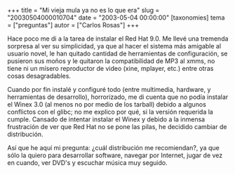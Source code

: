 +++
title = "Mi vieja mula ya no es lo que era"
slug = "20030504000010704"
date = "2003-05-04 00:00:00"
[taxonomies]
tema = ["preguntas"]
autor = ["Carlos Rosas"]
+++

Hace poco me di a la tarea de instalar el Red Hat 9.0. Me llevé una
tremenda sorpresa al ver su simplicidad, ya que al hacer el sistema más
amigable al usuario novel, le han quitado cantidad de herramientas de
configuración, se pusieron sus moños y le quitaron la compatibilidad de
MP3 al xmms, no tiene ni un mísero reproductor de video (xine, mplayer,
etc.) entre otras cosas desagradables.

<!-- more -->
Cuando por fin instalé y configuré todo (entre multimedia, hardware, y
herramientas de desarrollo), horrorizado, me di cuenta que no podía
instalar el Winex 3.0 (al menos no por medio de los tarball) debido a
algunos conflictos con el glibc; no me explico por qué, si la versión
requerida la cumple. Cansado de intentar instalar el Winex y debido a la
inmensa frustración de ver que Red Hat no se pone las pilas, he decidido
cambiar de distribución.

Así que he aquí mi pregunta: ¿cuál distribución me recomiendan?, ya que
sólo la quiero para desarrollar software, navegar por Internet, jugar de
vez en cuando, ver DVD's y escuchar música muy seguido.

